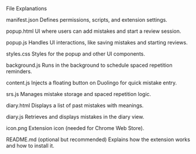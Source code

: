File Explanations

manifest.json
Defines permissions, scripts, and extension settings.

popup.html
UI where users can add mistakes and start a review session.

popup.js
Handles UI interactions, like saving mistakes and starting reviews.

styles.css
Styles for the popup and other UI components.

background.js
Runs in the background to schedule spaced repetition reminders.

content.js
Injects a floating button on Duolingo for quick mistake entry.

srs.js
Manages mistake storage and spaced repetition logic.

diary.html
Displays a list of past mistakes with meanings.

diary.js
Retrieves and displays mistakes in the diary view.

icon.png
Extension icon (needed for Chrome Web Store).

README.md 
(optional but recommended)
Explains how the extension works and how to install it.
